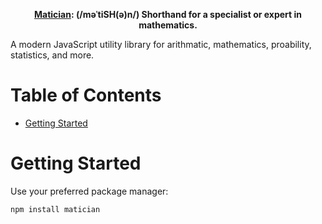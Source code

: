 <div align="center">

**[Matician](): (/məˈtiSH(ə)n/) Shorthand for a specialist or expert in mathematics.**

</div>

A modern JavaScript utility library for arithmatic, mathematics, proability, statistics, and more.

# Table of Contents

- [Getting Started](#getting-started)

# Getting Started

Use your preferred package manager:

```
npm install matician
```
